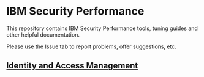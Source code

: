 # IBM Security Performance

This repository contains IBM Security Performance tools, tuning guides and other helpful documentation.

Please use the Issue tab to report problems, offer suggestions, etc.

## [Identity and Access Management](IAM)
